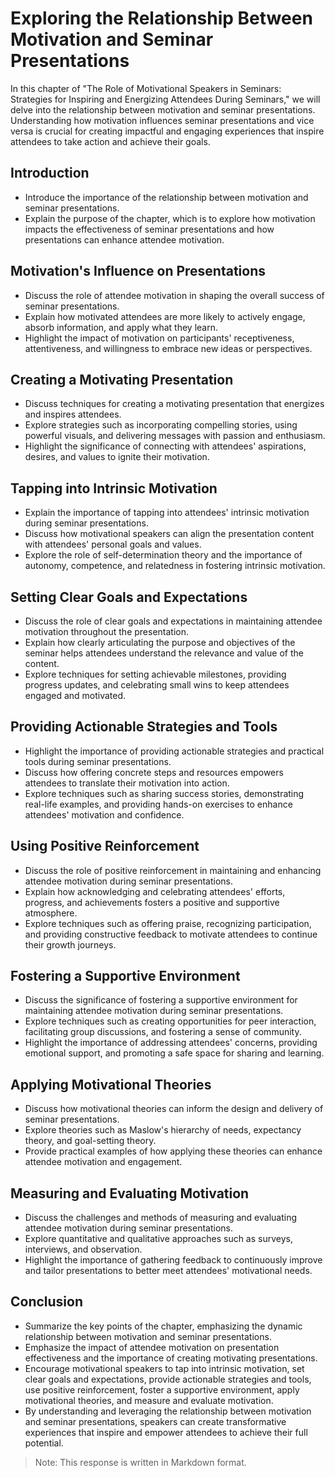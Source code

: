 Exploring the Relationship Between Motivation and Seminar Presentations
================================================================================

In this chapter of "The Role of Motivational Speakers in Seminars: Strategies for Inspiring and Energizing Attendees During Seminars," we will delve into the relationship between motivation and seminar presentations. Understanding how motivation influences seminar presentations and vice versa is crucial for creating impactful and engaging experiences that inspire attendees to take action and achieve their goals.

Introduction
------------

* Introduce the importance of the relationship between motivation and seminar presentations.
* Explain the purpose of the chapter, which is to explore how motivation impacts the effectiveness of seminar presentations and how presentations can enhance attendee motivation.

Motivation's Influence on Presentations
---------------------------------------

* Discuss the role of attendee motivation in shaping the overall success of seminar presentations.
* Explain how motivated attendees are more likely to actively engage, absorb information, and apply what they learn.
* Highlight the impact of motivation on participants' receptiveness, attentiveness, and willingness to embrace new ideas or perspectives.

Creating a Motivating Presentation
----------------------------------

* Discuss techniques for creating a motivating presentation that energizes and inspires attendees.
* Explore strategies such as incorporating compelling stories, using powerful visuals, and delivering messages with passion and enthusiasm.
* Highlight the significance of connecting with attendees' aspirations, desires, and values to ignite their motivation.

Tapping into Intrinsic Motivation
---------------------------------

* Explain the importance of tapping into attendees' intrinsic motivation during seminar presentations.
* Discuss how motivational speakers can align the presentation content with attendees' personal goals and values.
* Explore the role of self-determination theory and the importance of autonomy, competence, and relatedness in fostering intrinsic motivation.

Setting Clear Goals and Expectations
------------------------------------

* Discuss the role of clear goals and expectations in maintaining attendee motivation throughout the presentation.
* Explain how clearly articulating the purpose and objectives of the seminar helps attendees understand the relevance and value of the content.
* Explore techniques for setting achievable milestones, providing progress updates, and celebrating small wins to keep attendees engaged and motivated.

Providing Actionable Strategies and Tools
-----------------------------------------

* Highlight the importance of providing actionable strategies and practical tools during seminar presentations.
* Discuss how offering concrete steps and resources empowers attendees to translate their motivation into action.
* Explore techniques such as sharing success stories, demonstrating real-life examples, and providing hands-on exercises to enhance attendees' motivation and confidence.

Using Positive Reinforcement
----------------------------

* Discuss the role of positive reinforcement in maintaining and enhancing attendee motivation during seminar presentations.
* Explain how acknowledging and celebrating attendees' efforts, progress, and achievements fosters a positive and supportive atmosphere.
* Explore techniques such as offering praise, recognizing participation, and providing constructive feedback to motivate attendees to continue their growth journeys.

Fostering a Supportive Environment
----------------------------------

* Discuss the significance of fostering a supportive environment for maintaining attendee motivation during seminar presentations.
* Explore techniques such as creating opportunities for peer interaction, facilitating group discussions, and fostering a sense of community.
* Highlight the importance of addressing attendees' concerns, providing emotional support, and promoting a safe space for sharing and learning.

Applying Motivational Theories
------------------------------

* Discuss how motivational theories can inform the design and delivery of seminar presentations.
* Explore theories such as Maslow's hierarchy of needs, expectancy theory, and goal-setting theory.
* Provide practical examples of how applying these theories can enhance attendee motivation and engagement.

Measuring and Evaluating Motivation
-----------------------------------

* Discuss the challenges and methods of measuring and evaluating attendee motivation during seminar presentations.
* Explore quantitative and qualitative approaches such as surveys, interviews, and observation.
* Highlight the importance of gathering feedback to continuously improve and tailor presentations to better meet attendees' motivational needs.

Conclusion
----------

* Summarize the key points of the chapter, emphasizing the dynamic relationship between motivation and seminar presentations.
* Emphasize the impact of attendee motivation on presentation effectiveness and the importance of creating motivating presentations.
* Encourage motivational speakers to tap into intrinsic motivation, set clear goals and expectations, provide actionable strategies and tools, use positive reinforcement, foster a supportive environment, apply motivational theories, and measure and evaluate motivation.
* By understanding and leveraging the relationship between motivation and seminar presentations, speakers can create transformative experiences that inspire and empower attendees to achieve their full potential.

> Note: This response is written in Markdown format.
